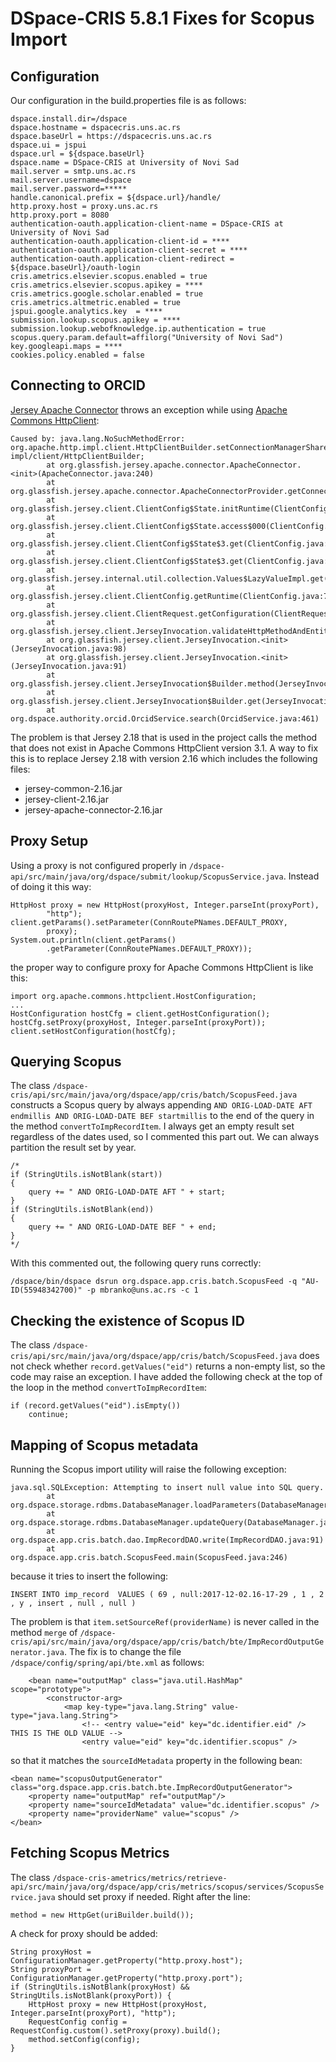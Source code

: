 # DSpace-CRIS 5.8.1 Fixes for Scopus Import

## Configuration

Our configuration in the build.properties file is as follows:
```
dspace.install.dir=/dspace
dspace.hostname = dspacecris.uns.ac.rs
dspace.baseUrl = https://dspacecris.uns.ac.rs
dspace.ui = jspui
dspace.url = ${dspace.baseUrl}
dspace.name = DSpace-CRIS at University of Novi Sad
mail.server = smtp.uns.ac.rs
mail.server.username=dspace
mail.server.password=*****
handle.canonical.prefix = ${dspace.url}/handle/
http.proxy.host = proxy.uns.ac.rs
http.proxy.port = 8080
authentication-oauth.application-client-name = DSpace-CRIS at University of Novi Sad
authentication-oauth.application-client-id = ****
authentication-oauth.application-client-secret = ****
authentication-oauth.application-client-redirect = ${dspace.baseUrl}/oauth-login
cris.ametrics.elsevier.scopus.enabled = true
cris.ametrics.elsevier.scopus.apikey = ****
cris.ametrics.google.scholar.enabled = true
cris.ametrics.altmetric.enabled = true
jspui.google.analytics.key  = ****
submission.lookup.scopus.apikey = ****
submission.lookup.webofknowledge.ip.authentication = true
scopus.query.param.default=affilorg("University of Novi Sad")
key.googleapi.maps = ****
cookies.policy.enabled = false
```

## Connecting to ORCID

[Jersey Apache Connector](https://mvnrepository.com/artifact/org.glassfish.jersey.connectors/jersey-apache-connector)
throws an exception while using [Apache Commons HttpClient](https://mvnrepository.com/artifact/commons-httpclient/commons-httpclient):
```
Caused by: java.lang.NoSuchMethodError: org.apache.http.impl.client.HttpClientBuilder.setConnectionManagerShared(Z)Lorg/apache/http/
impl/client/HttpClientBuilder;
        at org.glassfish.jersey.apache.connector.ApacheConnector.<init>(ApacheConnector.java:240)
        at org.glassfish.jersey.apache.connector.ApacheConnectorProvider.getConnector(ApacheConnectorProvider.java:115)
        at org.glassfish.jersey.client.ClientConfig$State.initRuntime(ClientConfig.java:418)
        at org.glassfish.jersey.client.ClientConfig$State.access$000(ClientConfig.java:88)
        at org.glassfish.jersey.client.ClientConfig$State$3.get(ClientConfig.java:120)
        at org.glassfish.jersey.client.ClientConfig$State$3.get(ClientConfig.java:117)
        at org.glassfish.jersey.internal.util.collection.Values$LazyValueImpl.get(Values.java:340)
        at org.glassfish.jersey.client.ClientConfig.getRuntime(ClientConfig.java:726)
        at org.glassfish.jersey.client.ClientRequest.getConfiguration(ClientRequest.java:285)
        at org.glassfish.jersey.client.JerseyInvocation.validateHttpMethodAndEntity(JerseyInvocation.java:126)
        at org.glassfish.jersey.client.JerseyInvocation.<init>(JerseyInvocation.java:98)
        at org.glassfish.jersey.client.JerseyInvocation.<init>(JerseyInvocation.java:91)
        at org.glassfish.jersey.client.JerseyInvocation$Builder.method(JerseyInvocation.java:402)
        at org.glassfish.jersey.client.JerseyInvocation$Builder.get(JerseyInvocation.java:302)
        at org.dspace.authority.orcid.OrcidService.search(OrcidService.java:461)
```

The problem is that Jersey 2.18 that is used in the project calls the method that does not exist in Apache Commons HttpClient version 3.1. A way
to fix this is to replace Jersey 2.18 with version 2.16 which includes the following files:

 * jersey-common-2.16.jar
 * jersey-client-2.16.jar
 * jersey-apache-connector-2.16.jar

## Proxy Setup

Using a proxy is not configured properly in 
`/dspace-api/src/main/java/org/dspace/submit/lookup/ScopusService.java`. 
Instead of doing it this way:
```
HttpHost proxy = new HttpHost(proxyHost, Integer.parseInt(proxyPort),
        "http");
client.getParams().setParameter(ConnRoutePNames.DEFAULT_PROXY,
        proxy);
System.out.println(client.getParams()
        .getParameter(ConnRoutePNames.DEFAULT_PROXY));

```
the proper way to configure proxy for Apache Commons HttpClient is like this:
```
import org.apache.commons.httpclient.HostConfiguration;
...
HostConfiguration hostCfg = client.getHostConfiguration();
hostCfg.setProxy(proxyHost, Integer.parseInt(proxyPort));
client.setHostConfiguration(hostCfg);
```

## Querying Scopus

The class `/dspace-cris/api/src/main/java/org/dspace/app/cris/batch/ScopusFeed.java` 
constructs a Scopus query by always appending 
`AND ORIG-LOAD-DATE AFT endmillis AND ORIG-LOAD-DATE BEF startmillis` to the end of the 
query in the method `convertToImpRecordItem`. I always get an empty result set 
regardless of the dates used, so I commented this part out. We can always partition 
the result set by year.
```
/*
if (StringUtils.isNotBlank(start))
{
    query += " AND ORIG-LOAD-DATE AFT " + start;
}
if (StringUtils.isNotBlank(end))
{
    query += " AND ORIG-LOAD-DATE BEF " + end;
}
*/
```
With this commented out, the following query runs correctly:
```
/dspace/bin/dspace dsrun org.dspace.app.cris.batch.ScopusFeed -q "AU-ID(55948342700)" -p mbranko@uns.ac.rs -c 1
```

## Checking the existence of Scopus ID

The class `/dspace-cris/api/src/main/java/org/dspace/app/cris/batch/ScopusFeed.java` does not check whether
`record.getValues("eid")` returns a non-empty list, so the code may raise an exception. I have added the following 
check at the top of the loop in the method `convertToImpRecordItem`:
```
if (record.getValues("eid").isEmpty())
    continue;
```

## Mapping of Scopus metadata

Running the Scopus import utility will raise the following exception:
```
java.sql.SQLException: Attempting to insert null value into SQL query.
        at org.dspace.storage.rdbms.DatabaseManager.loadParameters(DatabaseManager.java:1677)
        at org.dspace.storage.rdbms.DatabaseManager.updateQuery(DatabaseManager.java:513)
        at org.dspace.app.cris.batch.dao.ImpRecordDAO.write(ImpRecordDAO.java:91)
        at org.dspace.app.cris.batch.ScopusFeed.main(ScopusFeed.java:246)
```
because it tries to insert the following:
```
INSERT INTO imp_record  VALUES ( 69 , null:2017-12-02.16-17-29 , 1 , 2 , y , insert , null , null )
```

The problem is that `item.setSourceRef(providerName)` is never called in the method `merge` of 
`/dspace-cris/api/src/main/java/org/dspace/app/cris/batch/bte/ImpRecordOutputGenerator.java`. The fix is to
change the file `/dspace/config/spring/api/bte.xml` as follows:
```
    <bean name="outputMap" class="java.util.HashMap" scope="prototype">
        <constructor-arg>
            <map key-type="java.lang.String" value-type="java.lang.String">
                <!-- <entry value="eid" key="dc.identifier.eid" />  THIS IS THE OLD VALUE -->
                <entry value="eid" key="dc.identifier.scopus" />
```
so that it matches the `sourceIdMetadata` property in the following bean:
```
<bean name="scopusOutputGenerator" class="org.dspace.app.cris.batch.bte.ImpRecordOutputGenerator">
    <property name="outputMap" ref="outputMap"/>
    <property name="sourceIdMetadata" value="dc.identifier.scopus" />       
    <property name="providerName" value="scopus" />     
</bean>
```

## Fetching Scopus Metrics

The class `/dspace-cris-ametrics/metrics/retrieve-api/src/main/java/org/dspace/app/cris/metrics/scopus/services/ScopusService.java`
should set proxy if needed. Right after the line:
```
method = new HttpGet(uriBuilder.build());
```

A check for proxy should be added:
```
String proxyHost = ConfigurationManager.getProperty("http.proxy.host");
String proxyPort = ConfigurationManager.getProperty("http.proxy.port");
if (StringUtils.isNotBlank(proxyHost) && StringUtils.isNotBlank(proxyPort)) {
    HttpHost proxy = new HttpHost(proxyHost, Integer.parseInt(proxyPort), "http");
    RequestConfig config = RequestConfig.custom().setProxy(proxy).build();
    method.setConfig(config);
}
```